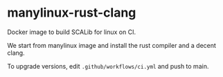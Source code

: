 # manylinux-rust-clang

Docker image to build SCALib for linux on CI.

We start from manylinux image and install the rust compiler and a decent clang.

To upgrade versions, edit `.github/workflows/ci.yml` and push to main.
